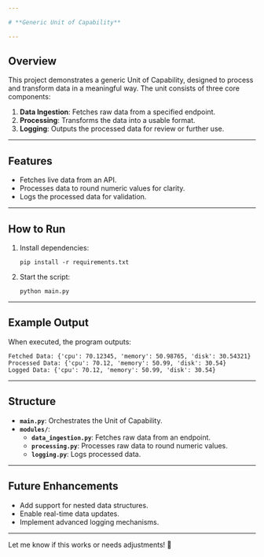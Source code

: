 ```yaml
---

# **Generic Unit of Capability**

---
```


## **Overview**
This project demonstrates a generic Unit of Capability, designed to process and transform data in a meaningful way. The unit consists of three core components:
1. **Data Ingestion**: Fetches raw data from a specified endpoint.
2. **Processing**: Transforms the data into a usable format.
3. **Logging**: Outputs the processed data for review or further use.

---

## **Features**
- Fetches live data from an API.
- Processes data to round numeric values for clarity.
- Logs the processed data for validation.

---

## **How to Run**
1. Install dependencies:
   ```
   pip install -r requirements.txt
   ```
2. Start the script:
   ```
   python main.py
   ```

---

## **Example Output**
When executed, the program outputs:
```
Fetched Data: {'cpu': 70.12345, 'memory': 50.98765, 'disk': 30.54321}
Processed Data: {'cpu': 70.12, 'memory': 50.99, 'disk': 30.54}
Logged Data: {'cpu': 70.12, 'memory': 50.99, 'disk': 30.54}
```

---

## **Structure**
- **`main.py`**: Orchestrates the Unit of Capability.
- **`modules/`**:
  - **`data_ingestion.py`**: Fetches raw data from an endpoint.
  - **`processing.py`**: Processes raw data to round numeric values.
  - **`logging.py`**: Logs processed data.

---

## **Future Enhancements**
- Add support for nested data structures.
- Enable real-time data updates.
- Implement advanced logging mechanisms.

---

Let me know if this works or needs adjustments! 🚀